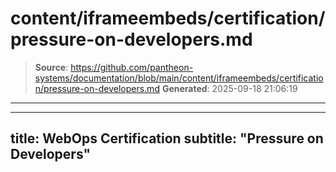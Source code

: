 # content/iframeembeds/certification/pressure-on-developers.md

> **Source**: https://github.com/pantheon-systems/documentation/blob/main/content/iframeembeds/certification/pressure-on-developers.md
> **Generated**: 2025-09-18 21:06:19

---

---
title: WebOps Certification
subtitle: "Pressure on Developers"
---

<Partial file="certification-guide/pressure-on-developers.md" />
